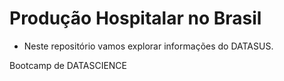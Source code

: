 # Produção Hospitalar no Brasil

* Neste repositório vamos explorar informações do DATASUS.

Bootcamp de DATASCIENCE
